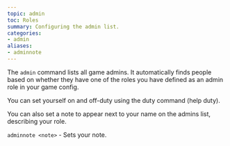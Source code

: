 ```yaml
---
topic: admin
toc: Roles
summary: Configuring the admin list.
categories:
- admin
aliases:
- adminnote
---
```

The `admin` command lists all game admins.  It automatically finds people based on whether they have one of the roles you have defined as an admin role in your game config.  

You can set yourself on and off-duty using the duty command (help duty).

You can also set a note to appear next to your name on the admins list, describing your role.

`adminnote <note>` - Sets your note.
